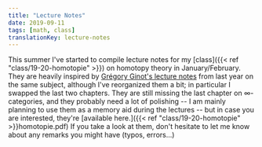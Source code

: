 ```yaml
---
title: "Lecture Notes"
date: 2019-09-11
tags: [math, class]
translationKey: lecture-notes
---
```


This summer I've started to compile lecture notes for my [class]({{< ref "class/19-20-homotopie" >}}) on homotopy theory in January/February.
They are heavily inspired by [Grégory Ginot's lecture notes](https://www.math.univ-paris13.fr/%7Eginot/Homotopie/Ginot-homotopie2019.pdf) from last year on the same subject, although I've reorganized them a bit; in particular I swapped the last two chapters.
They are still missing the last chapter on $\infty$-categories, and they probably need a lot of polishing -- I am mainly planning to use them as a memory aid during the lectures -- but in case you are interested, they're [available here.]({{< ref "class/19-20-homotopie" >}}homotopie.pdf)
If you take a look at them, don't hesitate to let me know about any remarks you might have (typos, errors...)

<!--more-->
